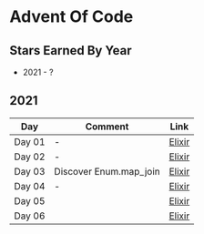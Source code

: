 # Advent Of Code

## Stars Earned By Year

- 2021 - ?

## 2021

| Day    | Comment                      | Link                                     |
| ------ | -----------------------------| ---------------------------------------- |
| Day 01 | -                            | [Elixir](./2021/aoc/lib/day_1.ex)        |
| Day 02 | -                            | [Elixir](./2021/aoc/lib/day_2.ex)        |
| Day 03 | Discover Enum.map_join       | [Elixir](./2021/aoc/lib/day_3.ex)        |
| Day 04 | -                            | [Elixir](./2021/aoc/lib/day_4.ex)        |
| Day 05 |                              | [Elixir](./2021/aoc/lib/day_5.ex)        |
| Day 06 |                              | [Elixir](./2021/aoc/lib/day_6.ex)        |

